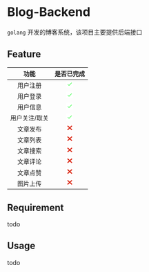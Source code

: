 # Blog-Backend

`golang` 开发的博客系统，该项目主要提供后端接口

## Feature

|功能|是否已完成|
|:---:|:---:|
|用户注册|![](public/assets/img/success.png)|
|用户登录|![](public/assets/img/success.png)|
|用户信息|![](public/assets/img/success.png)|
|用户关注/取关|![](public/assets/img/success.png)|
|文章发布|![](public/assets/img/false.png)|
|文章列表|![](public/assets/img/false.png)|
|文章搜索|![](public/assets/img/false.png)|
|文章评论|![](public/assets/img/false.png)|
|文章点赞|![](public/assets/img/false.png)|
|图片上传|![](public/assets/img/false.png)|

## Requirement

todo

## Usage

todo
